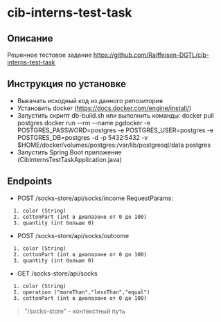 # cib-interns-test-task
## Описание
Решенное тестовое задание https://github.com/Raiffeisen-DGTL/cib-interns-test-task

## Инструкция по установке

- Выкачать исходный код из данного репозитория
- Установить docker (https://docs.docker.com/engine/install/)
- Запустить скрипт db-build.sh или выполнить команды: docker pull postgres
  docker run --rm --name pgdocker -e POSTGRES_PASSWORD=postgres -e POSTGRES_USER=postgres -e POSTGRES_DB=postgres -d -p 5432:5432 -v $HOME/docker/volumes/postgres:/var/lib/postgresql/data postgres
- Запустить Spring Boot приложение (CibInternsTestTaskApplication.java)

## Endpoints

- POST /socks-store/api/socks/income RequestParams:
```
  1. color (String)
  2. cottonPart (int в диапазоне от 0 до 100)
  3. quantity (int больше 0)
```
- POST /socks-store/api/socks/outcome 
```
  1. color (String)
  2. cottonPart (int в диапазоне от 0 до 100)
  3. quantity (int больше 0)
```
- GET /socks-store/api/socks 
```
  1. color (String)
  2. operation ("moreThan","lessThan","equal")
  3. cottonPart (int в диапазоне от 0 до 100)
```
> "/socks-store" - контекстный путь